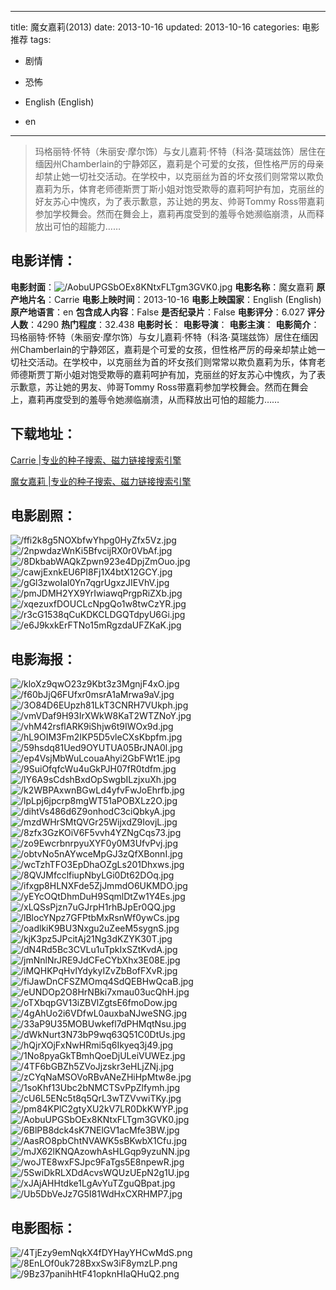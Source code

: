 
---
title: 魔女嘉莉(2013)
date: 2013-10-16
updated: 2013-10-16
categories: 电影推荐
tags:
- 剧情
- 恐怖

- English (English)
- en
---


> 玛格丽特·怀特（朱丽安·摩尔饰）与女儿嘉莉·怀特（科洛·莫瑞兹饰）居住在缅因州Chamberlain的宁静郊区，嘉莉是个可爱的女孩，但性格严厉的母亲却禁止她一切社交活动。在学校中，以克丽丝为首的坏女孩们则常常以欺负嘉莉为乐，体育老师德斯贾丁斯小姐对饱受欺辱的嘉莉呵护有加，克丽丝的好友苏心中愧疚，为了表示歉意，苏让她的男友、帅哥Tommy Ross带嘉莉参加学校舞会。然而在舞会上，嘉莉再度受到的羞辱令她濒临崩溃，从而释放出可怕的超能力……

## **电影详情**：

**电影封面**：<img src="https://image.tmdb.org/t/p/w200/AobuUPGSbOEx8KNtxFLTgm3GVK0.jpg" alt="/AobuUPGSbOEx8KNtxFLTgm3GVK0.jpg" title="/AobuUPGSbOEx8KNtxFLTgm3GVK0.jpg">
**电影名称**：魔女嘉莉
**原产地片名**：Carrie
**电影上映时间**：2013-10-16
**电影上映国家**：English (English)
**原产地语言**：en
**包含成人内容**：False
**是否纪录片**：False
**电影评分**：6.027
**评分人数**：4290
**热门程度**：32.438
**电影时长**：
**电影导演**：
**电影主演**：
**电影简介**：玛格丽特·怀特（朱丽安·摩尔饰）与女儿嘉莉·怀特（科洛·莫瑞兹饰）居住在缅因州Chamberlain的宁静郊区，嘉莉是个可爱的女孩，但性格严厉的母亲却禁止她一切社交活动。在学校中，以克丽丝为首的坏女孩们则常常以欺负嘉莉为乐，体育老师德斯贾丁斯小姐对饱受欺辱的嘉莉呵护有加，克丽丝的好友苏心中愧疚，为了表示歉意，苏让她的男友、帅哥Tommy Ross带嘉莉参加学校舞会。然而在舞会上，嘉莉再度受到的羞辱令她濒临崩溃，从而释放出可怕的超能力……

## **下载地址**：
[Carrie |专业的种子搜索、磁力链接搜索引擎](https://movie.amd794.com:2083/?search=Carrie&ordering=&mode=match_phrase&page_size=10&page=1)

[魔女嘉莉 |专业的种子搜索、磁力链接搜索引擎](https://movie.amd794.com:2083/?search=%E9%AD%94%E5%A5%B3%E5%98%89%E8%8E%89&ordering=&mode=match_phrase&page_size=10&page=1)
 

## **电影剧照**：
<img src="https://image.tmdb.org/t/p/original/ffi2k8g5NOXbfwYhpg0HyZfx5Vz.jpg" alt="/ffi2k8g5NOXbfwYhpg0HyZfx5Vz.jpg" title="/ffi2k8g5NOXbfwYhpg0HyZfx5Vz.jpg"><img src="https://image.tmdb.org/t/p/original/2npwdazWnKi5BfvcijRX0r0VbAf.jpg" alt="/2npwdazWnKi5BfvcijRX0r0VbAf.jpg" title="/2npwdazWnKi5BfvcijRX0r0VbAf.jpg"><img src="https://image.tmdb.org/t/p/original/8DkbabWAQkZpwn923e4DpjZmOuo.jpg" alt="/8DkbabWAQkZpwn923e4DpjZmOuo.jpg" title="/8DkbabWAQkZpwn923e4DpjZmOuo.jpg"><img src="https://image.tmdb.org/t/p/original/cawjExnkEU6PI8Fj1X4btX12GCY.jpg" alt="/cawjExnkEU6PI8Fj1X4btX12GCY.jpg" title="/cawjExnkEU6PI8Fj1X4btX12GCY.jpg"><img src="https://image.tmdb.org/t/p/original/gGl3zwoIal0Yn7qgrUgxzJIEVhV.jpg" alt="/gGl3zwoIal0Yn7qgrUgxzJIEVhV.jpg" title="/gGl3zwoIal0Yn7qgrUgxzJIEVhV.jpg"><img src="https://image.tmdb.org/t/p/original/pmJDMH2YX9YrIwiawqPrgpRiZXb.jpg" alt="/pmJDMH2YX9YrIwiawqPrgpRiZXb.jpg" title="/pmJDMH2YX9YrIwiawqPrgpRiZXb.jpg"><img src="https://image.tmdb.org/t/p/original/xqezuxfDOUCLcNpgQo1w8twCzYR.jpg" alt="/xqezuxfDOUCLcNpgQo1w8twCzYR.jpg" title="/xqezuxfDOUCLcNpgQo1w8twCzYR.jpg"><img src="https://image.tmdb.org/t/p/original/r3cG1538qCuKDKCLDGQTdpyU6Gi.jpg" alt="/r3cG1538qCuKDKCLDGQTdpyU6Gi.jpg" title="/r3cG1538qCuKDKCLDGQTdpyU6Gi.jpg"><img src="https://image.tmdb.org/t/p/original/e6J9kxkErFTNo15mRgzdaUFZKaK.jpg" alt="/e6J9kxkErFTNo15mRgzdaUFZKaK.jpg" title="/e6J9kxkErFTNo15mRgzdaUFZKaK.jpg">

## **电影海报**：
<img src="https://image.tmdb.org/t/p/original/kloXz9qwO23z9Kbt3z3MgnjF4xO.jpg" alt="/kloXz9qwO23z9Kbt3z3MgnjF4xO.jpg" title="/kloXz9qwO23z9Kbt3z3MgnjF4xO.jpg"><img src="https://image.tmdb.org/t/p/original/f60bJjQ6FUfxr0msrA1aMrwa9aV.jpg" alt="/f60bJjQ6FUfxr0msrA1aMrwa9aV.jpg" title="/f60bJjQ6FUfxr0msrA1aMrwa9aV.jpg"><img src="https://image.tmdb.org/t/p/original/3O84D6EUpzh81LkT3CNRH7VUkph.jpg" alt="/3O84D6EUpzh81LkT3CNRH7VUkph.jpg" title="/3O84D6EUpzh81LkT3CNRH7VUkph.jpg"><img src="https://image.tmdb.org/t/p/original/vmVDaf9H93IrXWkW8KaT2WTZNoY.jpg" alt="/vmVDaf9H93IrXWkW8KaT2WTZNoY.jpg" title="/vmVDaf9H93IrXWkW8KaT2WTZNoY.jpg"><img src="https://image.tmdb.org/t/p/original/vhM42rsflARK9iShjw6t9IWOx9d.jpg" alt="/vhM42rsflARK9iShjw6t9IWOx9d.jpg" title="/vhM42rsflARK9iShjw6t9IWOx9d.jpg"><img src="https://image.tmdb.org/t/p/original/hL9OIM3Fm2IKP5D5vleCXsKbpfm.jpg" alt="/hL9OIM3Fm2IKP5D5vleCXsKbpfm.jpg" title="/hL9OIM3Fm2IKP5D5vleCXsKbpfm.jpg"><img src="https://image.tmdb.org/t/p/original/59hsdq81Ued9OYUTUA05BrJNA0l.jpg" alt="/59hsdq81Ued9OYUTUA05BrJNA0l.jpg" title="/59hsdq81Ued9OYUTUA05BrJNA0l.jpg"><img src="https://image.tmdb.org/t/p/original/ep4VsjMbWuLcouaAhyi2GbFWt1E.jpg" alt="/ep4VsjMbWuLcouaAhyi2GbFWt1E.jpg" title="/ep4VsjMbWuLcouaAhyi2GbFWt1E.jpg"><img src="https://image.tmdb.org/t/p/original/9SuiOfqfcWu4uGkPJH07fR0tdfm.jpg" alt="/9SuiOfqfcWu4uGkPJH07fR0tdfm.jpg" title="/9SuiOfqfcWu4uGkPJH07fR0tdfm.jpg"><img src="https://image.tmdb.org/t/p/original/lY6A9sCdshBxdOpSwgbILzjxuXh.jpg" alt="/lY6A9sCdshBxdOpSwgbILzjxuXh.jpg" title="/lY6A9sCdshBxdOpSwgbILzjxuXh.jpg"><img src="https://image.tmdb.org/t/p/original/k2WBPAxwnBGwLd4yfvFwJoEhrfb.jpg" alt="/k2WBPAxwnBGwLd4yfvFwJoEhrfb.jpg" title="/k2WBPAxwnBGwLd4yfvFwJoEhrfb.jpg"><img src="https://image.tmdb.org/t/p/original/lpLpj6jpcrp8mgWT51aPOBXLz2O.jpg" alt="/lpLpj6jpcrp8mgWT51aPOBXLz2O.jpg" title="/lpLpj6jpcrp8mgWT51aPOBXLz2O.jpg"><img src="https://image.tmdb.org/t/p/original/dihtVs486d6Z9onhodC3ciQbkyA.jpg" alt="/dihtVs486d6Z9onhodC3ciQbkyA.jpg" title="/dihtVs486d6Z9onhodC3ciQbkyA.jpg"><img src="https://image.tmdb.org/t/p/original/mzdWHrSMtQVGr25WijxdZ9IovjL.jpg" alt="/mzdWHrSMtQVGr25WijxdZ9IovjL.jpg" title="/mzdWHrSMtQVGr25WijxdZ9IovjL.jpg"><img src="https://image.tmdb.org/t/p/original/8zfx3GzKOiV6F5vvh4YZNgCqs73.jpg" alt="/8zfx3GzKOiV6F5vvh4YZNgCqs73.jpg" title="/8zfx3GzKOiV6F5vvh4YZNgCqs73.jpg"><img src="https://image.tmdb.org/t/p/original/zo9EwcrbnrpyuXYF0y0M3UfvPvj.jpg" alt="/zo9EwcrbnrpyuXYF0y0M3UfvPvj.jpg" title="/zo9EwcrbnrpyuXYF0y0M3UfvPvj.jpg"><img src="https://image.tmdb.org/t/p/original/obtvNo5nAYwceMpGJ3zQfXBonnI.jpg" alt="/obtvNo5nAYwceMpGJ3zQfXBonnI.jpg" title="/obtvNo5nAYwceMpGJ3zQfXBonnI.jpg"><img src="https://image.tmdb.org/t/p/original/wcTzhTFO3EpDhaOZgLs201Dhxws.jpg" alt="/wcTzhTFO3EpDhaOZgLs201Dhxws.jpg" title="/wcTzhTFO3EpDhaOZgLs201Dhxws.jpg"><img src="https://image.tmdb.org/t/p/original/8QVJMfcclfiupNbyLGi0Dt62DOq.jpg" alt="/8QVJMfcclfiupNbyLGi0Dt62DOq.jpg" title="/8QVJMfcclfiupNbyLGi0Dt62DOq.jpg"><img src="https://image.tmdb.org/t/p/original/ifxgp8HLNXFde5ZjJmmdO6UKMDO.jpg" alt="/ifxgp8HLNXFde5ZjJmmdO6UKMDO.jpg" title="/ifxgp8HLNXFde5ZjJmmdO6UKMDO.jpg"><img src="https://image.tmdb.org/t/p/original/yEYcOQtDhmDuH9SqmlDtZw1Y4Es.jpg" alt="/yEYcOQtDhmDuH9SqmlDtZw1Y4Es.jpg" title="/yEYcOQtDhmDuH9SqmlDtZw1Y4Es.jpg"><img src="https://image.tmdb.org/t/p/original/xLQSsPjzn7uGJrpH1rhBJpEr0QQ.jpg" alt="/xLQSsPjzn7uGJrpH1rhBJpEr0QQ.jpg" title="/xLQSsPjzn7uGJrpH1rhBJpEr0QQ.jpg"><img src="https://image.tmdb.org/t/p/original/lBlocYNpz7GFPtbMxRsnWf0ywCs.jpg" alt="/lBlocYNpz7GFPtbMxRsnWf0ywCs.jpg" title="/lBlocYNpz7GFPtbMxRsnWf0ywCs.jpg"><img src="https://image.tmdb.org/t/p/original/oadlkiK9BU3Nxgu2uZeeM5sygnS.jpg" alt="/oadlkiK9BU3Nxgu2uZeeM5sygnS.jpg" title="/oadlkiK9BU3Nxgu2uZeeM5sygnS.jpg"><img src="https://image.tmdb.org/t/p/original/kjK3pz5JPcitAj21Ng3dKZYK30T.jpg" alt="/kjK3pz5JPcitAj21Ng3dKZYK30T.jpg" title="/kjK3pz5JPcitAj21Ng3dKZYK30T.jpg"><img src="https://image.tmdb.org/t/p/original/dN4Rd5Bc3CVLu1uTpkIxSZtKvdA.jpg" alt="/dN4Rd5Bc3CVLu1uTpkIxSZtKvdA.jpg" title="/dN4Rd5Bc3CVLu1uTpkIxSZtKvdA.jpg"><img src="https://image.tmdb.org/t/p/original/jmNnlNrJRE9JdCFeCYbXhx3E08E.jpg" alt="/jmNnlNrJRE9JdCFeCYbXhx3E08E.jpg" title="/jmNnlNrJRE9JdCFeCYbXhx3E08E.jpg"><img src="https://image.tmdb.org/t/p/original/iMQHKPqHvlYdykyIZvZbBofFXvR.jpg" alt="/iMQHKPqHvlYdykyIZvZbBofFXvR.jpg" title="/iMQHKPqHvlYdykyIZvZbBofFXvR.jpg"><img src="https://image.tmdb.org/t/p/original/fiJawDnCFSZMOmq4SdQEBHwQcaB.jpg" alt="/fiJawDnCFSZMOmq4SdQEBHwQcaB.jpg" title="/fiJawDnCFSZMOmq4SdQEBHwQcaB.jpg"><img src="https://image.tmdb.org/t/p/original/eUNDOp2O8HrNBki7xmau03ucQhH.jpg" alt="/eUNDOp2O8HrNBki7xmau03ucQhH.jpg" title="/eUNDOp2O8HrNBki7xmau03ucQhH.jpg"><img src="https://image.tmdb.org/t/p/original/oTXbqpGV13iZBVlZgtsE6fmoDow.jpg" alt="/oTXbqpGV13iZBVlZgtsE6fmoDow.jpg" title="/oTXbqpGV13iZBVlZgtsE6fmoDow.jpg"><img src="https://image.tmdb.org/t/p/original/4gAhUo2i6VDfwL0auxbaNJweSNG.jpg" alt="/4gAhUo2i6VDfwL0auxbaNJweSNG.jpg" title="/4gAhUo2i6VDfwL0auxbaNJweSNG.jpg"><img src="https://image.tmdb.org/t/p/original/33aP9U35MOBUwkefl7dPHMqtNsu.jpg" alt="/33aP9U35MOBUwkefl7dPHMqtNsu.jpg" title="/33aP9U35MOBUwkefl7dPHMqtNsu.jpg"><img src="https://image.tmdb.org/t/p/original/dWkNurt3N73bP9wq63Q51C0DtUs.jpg" alt="/dWkNurt3N73bP9wq63Q51C0DtUs.jpg" title="/dWkNurt3N73bP9wq63Q51C0DtUs.jpg"><img src="https://image.tmdb.org/t/p/original/hQjrXOjFxNwHRmi5q6Ikyeq3j49.jpg" alt="/hQjrXOjFxNwHRmi5q6Ikyeq3j49.jpg" title="/hQjrXOjFxNwHRmi5q6Ikyeq3j49.jpg"><img src="https://image.tmdb.org/t/p/original/1No8pyaGkTBmhQoeDjULeiVUWEz.jpg" alt="/1No8pyaGkTBmhQoeDjULeiVUWEz.jpg" title="/1No8pyaGkTBmhQoeDjULeiVUWEz.jpg"><img src="https://image.tmdb.org/t/p/original/4TF6bGBZh5ZVoJjzskr3eHLjZNj.jpg" alt="/4TF6bGBZh5ZVoJjzskr3eHLjZNj.jpg" title="/4TF6bGBZh5ZVoJjzskr3eHLjZNj.jpg"><img src="https://image.tmdb.org/t/p/original/zCYqNaMSOVoRBvANeZHiHpMtw8e.jpg" alt="/zCYqNaMSOVoRBvANeZHiHpMtw8e.jpg" title="/zCYqNaMSOVoRBvANeZHiHpMtw8e.jpg"><img src="https://image.tmdb.org/t/p/original/1soKhf13Ubc2bNMCTSvPpZlfymh.jpg" alt="/1soKhf13Ubc2bNMCTSvPpZlfymh.jpg" title="/1soKhf13Ubc2bNMCTSvPpZlfymh.jpg"><img src="https://image.tmdb.org/t/p/original/cU6L5ENc5t8q5QrL3wTZVvwiTKy.jpg" alt="/cU6L5ENc5t8q5QrL3wTZVvwiTKy.jpg" title="/cU6L5ENc5t8q5QrL3wTZVvwiTKy.jpg"><img src="https://image.tmdb.org/t/p/original/pm84KPlC2gtyXU2kV7LR0DkKWYP.jpg" alt="/pm84KPlC2gtyXU2kV7LR0DkKWYP.jpg" title="/pm84KPlC2gtyXU2kV7LR0DkKWYP.jpg"><img src="https://image.tmdb.org/t/p/original/AobuUPGSbOEx8KNtxFLTgm3GVK0.jpg" alt="/AobuUPGSbOEx8KNtxFLTgm3GVK0.jpg" title="/AobuUPGSbOEx8KNtxFLTgm3GVK0.jpg"><img src="https://image.tmdb.org/t/p/original/6BlPB8dck4sK7NElGV1acMfe3BW.jpg" alt="/6BlPB8dck4sK7NElGV1acMfe3BW.jpg" title="/6BlPB8dck4sK7NElGV1acMfe3BW.jpg"><img src="https://image.tmdb.org/t/p/original/AasRO8pbChtNVAWK5sBKwbX1Cfu.jpg" alt="/AasRO8pbChtNVAWK5sBKwbX1Cfu.jpg" title="/AasRO8pbChtNVAWK5sBKwbX1Cfu.jpg"><img src="https://image.tmdb.org/t/p/original/mJX62lKNQAzowhAsHLGqp9yzuNN.jpg" alt="/mJX62lKNQAzowhAsHLGqp9yzuNN.jpg" title="/mJX62lKNQAzowhAsHLGqp9yzuNN.jpg"><img src="https://image.tmdb.org/t/p/original/woJTE8wxFSJpc9FaTgs5E8npewR.jpg" alt="/woJTE8wxFSJpc9FaTgs5E8npewR.jpg" title="/woJTE8wxFSJpc9FaTgs5E8npewR.jpg"><img src="https://image.tmdb.org/t/p/original/5SwiDkRLXDdAcvsWQUzUEpN2g1U.jpg" alt="/5SwiDkRLXDdAcvsWQUzUEpN2g1U.jpg" title="/5SwiDkRLXDdAcvsWQUzUEpN2g1U.jpg"><img src="https://image.tmdb.org/t/p/original/xJAjAHHtdke1LgAvYuTZguQBpat.jpg" alt="/xJAjAHHtdke1LgAvYuTZguQBpat.jpg" title="/xJAjAHHtdke1LgAvYuTZguQBpat.jpg"><img src="https://image.tmdb.org/t/p/original/Ub5DbVeJz7G5I81WdHxCXRHMP7.jpg" alt="/Ub5DbVeJz7G5I81WdHxCXRHMP7.jpg" title="/Ub5DbVeJz7G5I81WdHxCXRHMP7.jpg">

## **电影图标**：
<img src="https://image.tmdb.org/t/p/original/4TjEzy9emNqkX4fDYHayYHCwMdS.png" alt="/4TjEzy9emNqkX4fDYHayYHCwMdS.png" title="/4TjEzy9emNqkX4fDYHayYHCwMdS.png"><img src="https://image.tmdb.org/t/p/original/8EnLOf0uk728BxxSw3iF8ymzLP.png" alt="/8EnLOf0uk728BxxSw3iF8ymzLP.png" title="/8EnLOf0uk728BxxSw3iF8ymzLP.png"><img src="https://image.tmdb.org/t/p/original/9Bz37panihHtF41opknHIaQHuQ2.png" alt="/9Bz37panihHtF41opknHIaQHuQ2.png" title="/9Bz37panihHtF41opknHIaQHuQ2.png">
